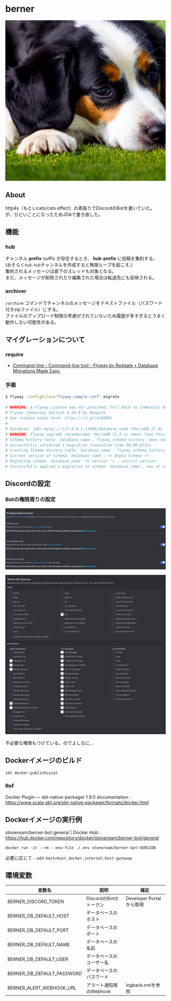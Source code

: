 # berner

![berner](./berner.png)

## About

http4s（もといcats/cats effect）の素振りでDiscordのBotを書いていた。  
が、ひどいことになったためJDAで書き直した。

## 機能

### hub

チャンネル **prefix**-suffix が存在するとき、 **hub**-**prefix** に投稿を集約する。  
(おそらく`hub-hub`チャンネルを作成すると無限ループを起こす。)  
集約されるメッセージは直下のスレッドも対象となる。  
また、メッセージが削除されたり編集された場合は転送先にも反映される。

### archiver

`/archive` コマンドでチャンネルのメッセージをテキストファイル（パスワード付きzipファイル）にする。  
ファイルのアップロード制限の考慮がされていないため履歴が多すぎるとうまく動作しない可能性がある。

## マイグレーションについて

### require

- [Command-line - Command-line tool - Flyway by Redgate • Database Migrations Made Easy.](https://flywaydb.org/documentation/usage/commandline/)

### 手順

```bash
$ flyway -configFiles="flyway.sample.conf" migrate

# WARNING: A Flyway License was not provided; fell back to Community Edition. Please contact sales at sales@flywaydb.org for license information.
# Flyway Community Edition 9.20.0 by Redgate
# See release notes here: https://rd.gt/416ObMi
# 
# Database: jdbc:mysql://127.0.0.1:13306/database_name (MariaDB 11.0)
# WARNING: Flyway upgrade recommended: MariaDB 11.0 is newer than this version of Flyway and support has not been tested. The latest supported version of MariaDB is 10.10.
# Schema history table `database_name`.`flyway_schema_history` does not exist yet
# Successfully validated 1 migration (execution time 00:00.013s)
# Creating Schema History table `database_name`.`flyway_schema_history` ...
# Current version of schema `database_name`: << Empty Schema >>
# Migrating schema `database_name` to version "1 - initial version"
# Successfully applied 1 migration to schema `database_name`, now at version v1 (execution time 00:00.039s)
```

## Discordの設定

### Botの権限周りの設定

![memo1](./memo1.png)

![memo2](./memo2.png)

不必要な権限もつけている。のでよしなに...

## Dockerイメージのビルド

```
sbt docker:publishLocal
```

### Ref

Docker Plugin — sbt-native-packager 1.9.0
documentation : https://www.scala-sbt.org/sbt-native-packager/formats/docker.html

## Dockerイメージの実行例

stoneream/berner-bot general | Docker Hub : https://hub.docker.com/repository/docker/stoneream/berner-bot/general

```
docker run -it --rm --env-file ./.env stoneream/berner-bot:VERSION
```

必要に応じて`--add-host=host.docker.internal:host-gateway`

## 環境変数

| 変数名                        | 説明               | 補足                    |
|----------------------------|------------------|-----------------------|
| BERNER_DISCORD_TOKEN       | DiscordのBotのトークン | Developer Portal から取得 |
| BERNER_DB_DEFAULT_HOST     | データベースのホスト       |                       |
| BERNER_DB_DEFAULT_PORT     | データベースのポート       |                       |
| BERNER_DB_DEFAULT_NAME     | データベースの名前        |                       |
| BERNER_DB_DEFAULT_USER     | データベースのユーザー名     |                       |
| BERNER_DB_DEFAULT_PASSWORD | データベースのパスワード     |                       |
| BERNER_ALERT_WEBHOOK_URL   | アラート通知用のWebhook  | logback.xmlを参照        |
